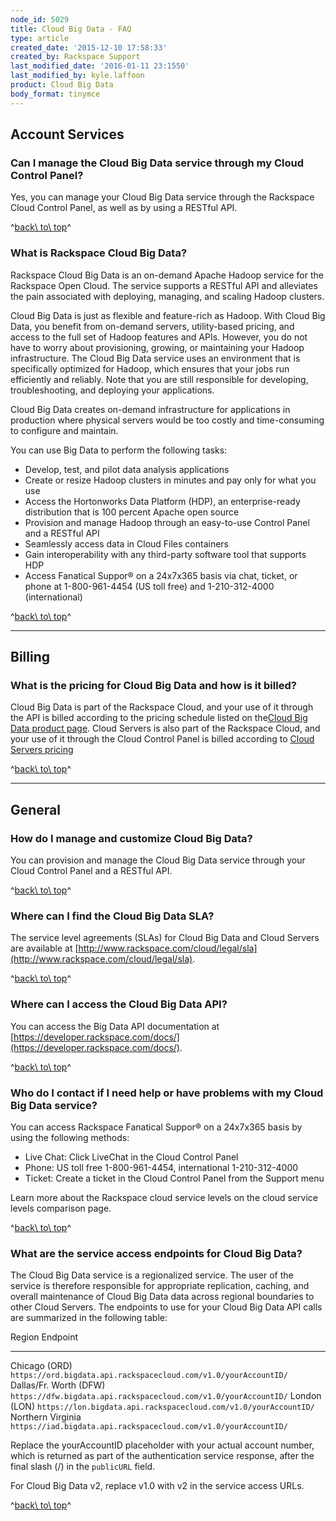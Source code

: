 ```yaml
---
node_id: 5029
title: Cloud Big Data - FAQ
type: article
created_date: '2015-12-10 17:58:33'
created_by: Rackspace Support
last_modified_date: '2016-01-11 23:1550'
last_modified_by: kyle.laffoon
product: Cloud Big Data
body_format: tinymce
---
```


Account Services
----------------

### Can I manage the Cloud Big Data service through my Cloud Control Panel?

Yes, you can manage your Cloud Big Data service through the Rackspace
Cloud Control Panel, as well as by using a RESTful API.

^[back\\ to\\ top](#top)^

### What is Rackspace Cloud Big Data?

Rackspace Cloud Big Data is an on-demand Apache Hadoop service for the
Rackspace Open Cloud. The service supports a RESTful API and alleviates
the pain associated with deploying, managing, and scaling Hadoop
clusters.

Cloud Big Data is just as flexible and feature-rich as Hadoop. With
Cloud Big Data, you benefit from on-demand servers, utility-based
pricing, and access to the full set of Hadoop features and APIs.
However, you do not have to worry about provisioning, growing, or
maintaining your Hadoop infrastructure. The Cloud Big Data service uses
an environment that is specifically optimized for Hadoop, which ensures
that your jobs run efficiently and reliably. Note that you are still
responsible for developing, troubleshooting, and deploying your
applications.

Cloud Big Data creates on-demand infrastructure for applications in
production where physical servers would be too costly and time-consuming
to configure and maintain.

You can use Big Data to perform the following tasks:

-   Develop, test, and pilot data analysis applications
-   Create or resize Hadoop clusters in minutes and pay only for what
    you use
-   Access the Hortonworks Data Platform (HDP), an enterprise-ready
    distribution that is 100 percent Apache open source
-   Provision and manage Hadoop through an easy-to-use Control Panel and
    a RESTful API
-   Seamlessly access data in Cloud Files containers
-   Gain interoperability with any third-party software tool that
    supports HDP
-   Access Fanatical Suppor&reg; on a 24x7x365 basis via chat, ticket, or
    phone at 1-800-961-4454 (US toll free) and 1-210-312-4000
    (international)

^[back\\ to\\ top](#top)^

* * * * *

Billing
-------

### What is the pricing for Cloud Big Data and how is it billed?

Cloud Big Data is part of the Rackspace Cloud, and your use of it
through the API is billed according to the pricing schedule listed on
the[Cloud Big Data product
page](http://www.rackspace.com/cloud/big-data). Cloud Servers is also
part of the Rackspace Cloud, and your use of it through the Cloud
Control Panel is billed according to [Cloud Servers
pricing](http://www.rackspace.com/cloud/servers#pricinganchor)

^[back\\ to\\ top](#top)^

* * * * *

General
-------

### How do I manage and customize Cloud Big Data?

You can provision and manage the Cloud Big Data service through your
Cloud Control Panel and a RESTful API.

^[back\\ to\\ top](#top)^

### Where can I find the Cloud Big Data SLA?

The service level agreements (SLAs) for Cloud Big Data and Cloud Servers
are available at
[http://www.rackspace.com/cloud/legal/sla](http://www.rackspace.com/cloud/legal/sla).

^[back\\ to\\ top](#top)^

### Where can I access the Cloud Big Data API?

You can access the Big Data API documentation
at [https://developer.rackspace.com/docs/](https://developer.rackspace.com/docs/).

^[back\\ to\\ top](#top)^

### Who do I contact if I need help or have problems with my Cloud Big Data service?

You can access Rackspace Fanatical Suppor&reg; on a 24x7x365 basis by using
the following methods:

 

-   Live Chat: Click LiveChat in the Cloud Control Panel
-   Phone: US toll free 1-800-961-4454, international 1-210-312-4000
-   Ticket: Create a ticket in the Cloud Control Panel from the Support
    menu

Learn more about the Rackspace cloud service levels on the cloud service
levels comparison page.

^[back\\ to\\ top](#top)^

### What are the service access endpoints for Cloud Big Data?

The Cloud Big Data service is a regionalized service. The user of the
service is therefore responsible for appropriate replication, caching,
and overall maintenance of Cloud Big Data data across regional
boundaries to other Cloud Servers. The endpoints to use for your Cloud
Big Data API calls are summarized in the following table:

  Region                   Endpoint
  ------------------------ ------------------------------------------------------------------
  Chicago (ORD)            `https://ord.bigdata.api.rackspacecloud.com/v1.0/yourAccountID/`
  Dallas/Fr. Worth (DFW)   `https://dfw.bigdata.api.rackspacecloud.com/v1.0/yourAccountID/`
  London (LON)             `https://lon.bigdata.api.rackspacecloud.com/v1.0/yourAccountID/`
  Northern Virginia        `https://iad.bigdata.api.rackspacecloud.com/v1.0/yourAccountID/`

Replace the yourAccountID placeholder with your actual account number,
which is returned as part of the authentication service response, after
the final slash (/) in the `publicURL` field.

For Cloud Big Data v2, replace v1.0 with v2 in the service access URLs.

^[back\\ to\\ top](#top)^


